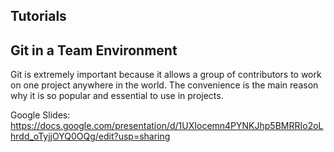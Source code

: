 ## Tutorials

## Git in a Team Environment
Git is extremely important because it allows a group of contributors to work on one project anywhere in the world. The convenience is the main reason why it is so popular and essential to use in projects. 

Google Slides:
https://docs.google.com/presentation/d/1UXIocemn4PYNKJhp5BMRRIo2oLhrdd_oTyjjOYQ0OQg/edit?usp=sharing


